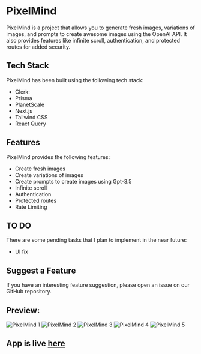 # PixelMind

PixelMind is a project that allows you to generate fresh images, variations of images, and prompts to create awesome images using the OpenAI API. It also provides features like infinite scroll, authentication, and protected routes for added security.

## Tech Stack

PixelMind has been built using the following tech stack:

- Clerk: 
- Prisma
- PlanetScale
- Next.js
- Tailwind CSS
- React Query


## Features

PixelMind provides the following features:

- Create fresh images
- Create variations of images
- Create prompts to create images using Gpt-3.5
- Infinite scroll
- Authentication
- Protected routes
- Rate Limiting

## TO DO
There are some pending tasks that I plan to implement in the near future:

- UI fix

## Suggest a Feature
If you have an interesting feature suggestion, please open an issue on our GitHub repository.


## Preview:
![PixelMind 1](https://user-images.githubusercontent.com/93488388/236698583-0e0b7524-936b-470a-84ec-90861d9bd0f1.png)
![PixelMind 2](https://user-images.githubusercontent.com/93488388/236698588-a6a9cfa1-855d-4f30-a182-6d33ecc3cef4.png)
![PixelMind 3](https://user-images.githubusercontent.com/93488388/236698587-f3c256db-ce91-4ab2-b2cc-6bb3ceaabdb2.png)
![PixelMind 4](https://user-images.githubusercontent.com/93488388/236698586-4c9af304-1959-4572-8b9c-c6efa9df622c.png)
![PixelMind 5](https://user-images.githubusercontent.com/93488388/236698585-f0516088-5f69-48b8-b4b0-56af5c310c47.png)

## App is live [here](https://pixelmind.vercel.app/)


